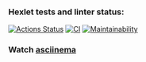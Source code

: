### Hexlet tests and linter status:
[![Actions Status](https://github.com/ryayar/frontend-project-46/actions/workflows/hexlet-check.yml/badge.svg)](https://github.com/ryayar/frontend-project-46/actions)
[![CI](https://github.com/ryayar/frontend-project-46/actions/workflows/node.yml/badge.svg)](https://github.com/ryayar/frontend-project-46/actions)
[![Maintainability](https://api.codeclimate.com/v1/badges/14a639b785fbc55a6cd4/maintainability)](https://codeclimate.com/github/ryayar/frontend-project-46/maintainability)

### Watch [asciinema](https://asciinema.org/connect/ee04cde9-55a5-4d1d-b84a-926502916415)